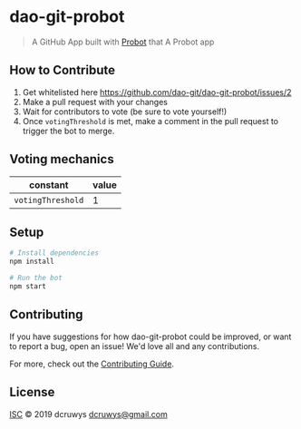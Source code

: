 # dao-git-probot

> A GitHub App built with [Probot](https://github.com/probot/probot) that A Probot app

## How to Contribute

1. Get whitelisted here https://github.com/dao-git/dao-git-probot/issues/2
2. Make a pull request with your changes
3. Wait for contributors to vote (be sure to vote yourself!)
4. Once `votingThreshold` is met, make a comment in the pull request to trigger the bot to merge.

## Voting mechanics

| constant | value |
|---------------| -------- |
| `votingThreshold` | 1 |

## Setup

```sh
# Install dependencies
npm install

# Run the bot
npm start
```

## Contributing

If you have suggestions for how dao-git-probot could be improved, or want to report a bug, open an issue! We'd love all and any contributions.

For more, check out the [Contributing Guide](CONTRIBUTING.md).

## License

[ISC](LICENSE) © 2019 dcruwys <dcruwys@gmail.com>

